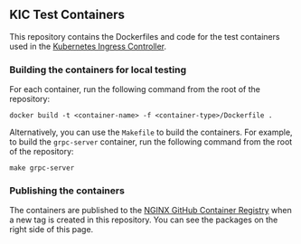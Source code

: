 ## KIC Test Containers

This repository contains the Dockerfiles and code for the test containers used in the [Kubernetes Ingress Controller](https://github.com/nginxinc/kubernetes-ingress).

### Building the containers for local testing
For each container, run the following command from the root of the repository:
```
docker build -t <container-name> -f <container-type>/Dockerfile .
```


Alternatively, you can use the `Makefile` to build the containers. For example, to build the `grpc-server` container, run the following command from the root of the repository:
```
make grpc-server
```

### Publishing the containers
The containers are published to the [NGINX GitHub Container Registry](https://github.com/orgs/nginxinc/packages?repo_name=kic-test-containers) when a new tag is created in this repository. You can see the packages on the right side of this page.
